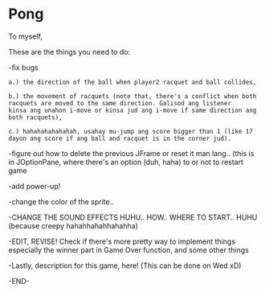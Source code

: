 # Pong

To myself,
  
  These are the things you need to do:
  
  -fix bugs 
  
    a.) the direction of the ball when player2 racquet and ball collides, 
    
    b.) the movement of racquets (note that, there's a conflict when both racquets are moved to the same direction. Galisod ang listener           kinsa ang unahon i-move or kinsa jud ang i-move if same direction ang both racquets),
    
    c.) hahahahahahahah, usahay mu-jump ang score bigger than 1 (like 17 dayon ang score if ang ball and racquet is in the corner jud).
  
  -figure out how to delete the previous JFrame or reset it man lang.. (this is in JOptionPane, where there's an option (duh, haha) to or    not to restart game
  
  -add power-up!
  
  -change the color of the sprite..
  
  -CHANGE THE SOUND EFFECTS HUHU.. HOW.. WHERE TO START.. HUHU (because creepy hahahhahahhahahha)
  
  -EDIT, REVISE! Check if there's more pretty way to implement things especially the winner part in Game Over function, and some other        things
  
  -Lastly, description for this game, here! (This can be done on Wed xD)
  
  -END-
